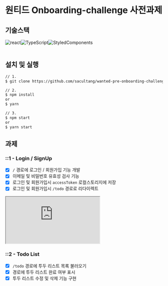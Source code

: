 # 원티드 Onboarding-challenge 사전과제

## 기술스택

<div style="display:flex">
<img src="https://img.shields.io/badge/-React-61DAFB?style=flat&logo=react&logoColor=white" alt="react">
<img src="https://img.shields.io/badge/TypeScript-3178C6?style=flat&logo=TypeScript&logoColor=white" alt="TypeScript">
<img src="https://img.shields.io/badge/-StyledComponents-DB7093?style=flat&logo=styled-components&logoColor=white" alt="StyledComponents">
</div>
<br/>

## 설치 및 실행

```bash
// 1.
$ git clone https://github.com/sacultang/wanted-pre-onboarding-challenge-fe-1

// 2.
$ npm install
or
$ yarn

// 3.
$ npm start
or
$ yarn start
```

## 과제

### ::1 - Login / SignUp

- [x] `/` 경로에 로그인 / 회원가입 기능 개발
- [x] 이메일 및 비밀번호 유효성 검사 기능
- [x] 로그인 및 회원가입시 `accessToken` 로컬스토리지에 저장
- [x] 로그인 및 회원가입시 `/todo` 경로로 리다이렉트

<iframe id="video" src="https://user-images.githubusercontent.com/85508157/185874464-c0328c6b-ddfd-48d1-bf23-4a587a282d76.mp4
"></iframe>

### ::2 - Todo List

- [x] `/todo` 경로에 투두 리스트 목록 불러오기
- [x] 경로에 투두 리스트 완료 여부 표시
- [x] 투두 리스트 수정 및 삭제 기능 구현
